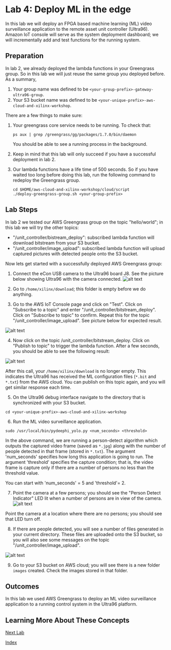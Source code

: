# Lab 4: Deploy ML in the edge

In this lab we will deploy an FPGA based machine learning (ML) video 
surveillance application to the remote asset unit controller (Ultra96).
Amazon IoT console will serve as the system deployment dashboard; we will
 incrementally add and test functions for the running system.

## Preparation

In lab 2, we already deployed the lambda functions in your Greengrass group. 
So in this lab we will just reuse the same group you deployed before.
As a summary,

1. Your group name was defined to be `<your-group-prefix>-gateway-ultra96-group`.
2. Your S3 bucket name was defined to be `<your-unique-prefix>-aws-cloud-and-xilinx-workshop`.

There are a few things to make sure:

1. Your greengrass core service needs to be running. To check that:

   ```shell
   ps aux | grep /greengrass/gg/packages/1.7.0/bin/daemon
   ```
   You should be able to see a running process in the background. 

2. Keep in mind that this lab will only succeed if you have a successful 
   deployment in lab 2. 

3. Our lambda functions have a life time of 500 seconds. So if you have waited
   too long before doing this lab, run the following command to redeploy 
   the Greengrass group.
   
   ```shell
   cd $HOME/aws-cloud-and-xilinx-workshop/cloud/script
   ./deploy-greengrass-group.sh <your-group-prefix>
   ```

## Lab Steps
In lab 2 we tested our AWS Greengrass group on the topic "hello/world"; in this
lab we will try the other topics: 

* "/unit_controller/bistream_deploy": subscribed lambda function will download 
bitstream from your S3 bucket.
* "/unit_controller/image_upload": subscribed lambda function will upload 
captured pictures with detected people onto the S3 bucket.

Now lets get started with a successfully deployed AWS Greengrass group:
1. Connect the eCon USB camera to the Ultra96 board J8.  See the picture below 
showing Ultra96 with the camera connected.
![alt text](images/Ultra96_WithCamera.jpg?raw=true "Ultra96 with USB Camera")

2. Go to `/home/xilinx/download`; this folder is empty before we do anything.

3. Go to the AWS IoT Console page and click on "Test". Click on 
"Subscribe to a topic" and enter "/unit_controller/bitstream_deploy". Click on
"Subscribe to topic" to confirm. Repeat this for the topic 
"/unit_controller/image_upload".
See picture below for expected result.

![alt text](images/Subscribe_Unit_Controller.PNG)

4. Now click on the topic /unit_controller/bitstream_deploy. Click on 
"Publish to topic" to trigger the lambda function. After a few seconds, you 
should be able to see the following result:

![alt text](images/Publish_Bitstream_Deploy.PNG)

After this call, your `/home/xilinx/download` is no longer empty.
This indicates the Ultra96 has received the ML configuration files 
(`*.bit` and `*.txt`) from the AWS cloud. 
You can publish on this topic again, and you will get similar response 
each time.

5. On the Ultra96 debug interface navigate to the directory that is 
synchronized with your S3 bucket.

```shell
cd <your-unique-prefix>-aws-cloud-and-xilinx-workshop
```

6. Run the ML video surveillance application.

```shell
sudo /usr/local/bin/pydeephi_yolo.py <num_seconds> <threshold>
```

In the above command, we are running a person-detect algorithm which outputs 
the captured video frame (saved as `*.jpg`) along with the number of people 
detected in that frame (stored in `*.txt`). The argument 'num_seconds' 
specifies how long this application is going to run. The argument 
'threshold' specifies the capture condition; that is, the video frame is 
capture only if there are a number of persons no less than the threshold value.

You can start with 'num_seconds' = 5 and 'threshold'= 2.

7. Point the camera at a few persons; you should see the 
"Person Detect Indicator" LED lit when a number of 
persons are in view of the camera. 
![alt text](images/Ultra96_LED_Configuration.PNG?raw=true "Ultra96 User LED Definitions")

Point the camera at a location where there are no persons; you should see that
LED turn off.

8. If there are people detected, you will see a number of files generated in 
your current directory. These files are uploaded onto the S3 bucket, so
you will also see some messages on the topic "/unit_controller/image_upload".

![alt text](images/Publish_Image_Upload.PNG)

9. Go to your S3 bucket on AWS cloud; you will see there is a new folder 
`images` created. Check the images stored in that folder.


## Outcomes
In this lab we used AWS Greengrass to deploy an ML video 
surveillance application to a running control system in the Ultra96 platform. 

## Learning More About These Concepts

[Next Lab](./Lab5.md)

[Index](./README.md)

